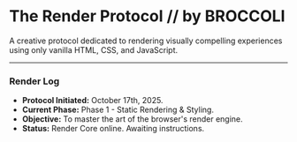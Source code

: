 # The Render Protocol // by BROCCOLI

A creative protocol dedicated to rendering visually compelling experiences using only vanilla HTML, CSS, and JavaScript. 

---

### Render Log

- **Protocol Initiated:** October 17th, 2025.
- **Current Phase:** Phase 1 - Static Rendering & Styling.
- **Objective:** To master the art of the browser's render engine.
- **Status:** Render Core online. Awaiting instructions.
